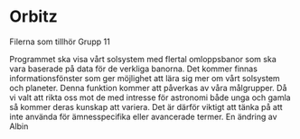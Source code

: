 # Orbitz
Filerna som tillhör Grupp 11

Programmet ska visa vårt solsystem med flertal omloppsbanor som ska vara baserade på data för de verkliga banorna. 
Det kommer finnas informationsfönster som ger möjlighet att lära sig mer om vårt solsystem och planeter. 
Denna funktion kommer att påverkas av våra målgrupper. 
Då vi valt att rikta oss mot de med intresse för astronomi både unga och gamla så kommer deras kunskap att variera. 
Det är därför viktigt att tänka på att inte använda för ämnesspecifika eller avancerade termer. 
En ändring av Albin
